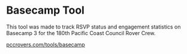 # Basecamp Tool

This tool was made to track RSVP status and engagement statistics on Basecamp 3 for the 180th Pacific Coast Council Rover Crew.

[pccrovers.com/tools/basecamp](pccrovers.com/tools/basecamp)
